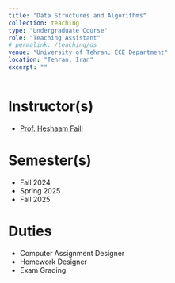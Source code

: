 ```yaml
---
title: "Data Structures and Algorithms"
collection: teaching
type: "Undergraduate Course"
role: "Teaching Assistant"
# permalink: /teaching/ds
venue: "University of Tehran, ECE Department"
location: "Tehran, Iran"
excerpt: ""
---
```


Instructor(s)
======

- [Prof. Heshaam Faili](https://scholar.google.se/citations?user=m5tCFEoAAAAJ&hl=en)

Semester(s)
======

- Fall 2024
- Spring 2025
- Fall 2025

Duties
======

- Computer Assignment Designer
- Homework Designer
- Exam Grading
